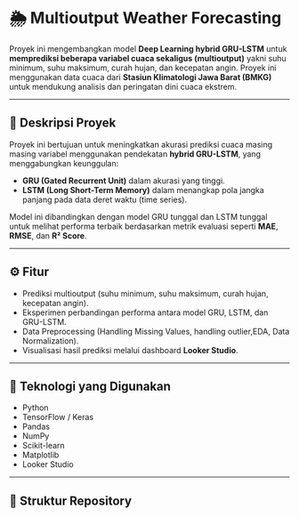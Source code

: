 # 🌦️ Multioutput Weather Forecasting

Proyek ini mengembangkan model **Deep Learning hybrid GRU-LSTM** untuk **memprediksi beberapa variabel cuaca sekaligus (multioutput)** yakni suhu minimum, suhu maksimum, curah hujan, dan kecepatan angin. Proyek ini menggunakan data cuaca dari **Stasiun Klimatologi Jawa Barat (BMKG)** untuk mendukung analisis dan peringatan dini cuaca ekstrem.

---

## 📘 Deskripsi Proyek

Proyek ini bertujuan untuk meningkatkan akurasi prediksi cuaca masing masing variabel menggunakan pendekatan **hybrid GRU-LSTM**, yang menggabungkan keunggulan:
- **GRU (Gated Recurrent Unit)** dalam akurasi yang tinggi.
- **LSTM (Long Short-Term Memory)** dalam menangkap pola jangka panjang pada data deret waktu (time series).

Model ini dibandingkan dengan model GRU tunggal dan LSTM tunggal untuk melihat performa terbaik berdasarkan metrik evaluasi seperti **MAE**, **RMSE**, dan **R² Score**.

---

## ⚙️ Fitur

- Prediksi multioutput (suhu minimum, suhu maksimum, curah hujan, kecepatan angin).  
- Eksperimen perbandingan performa antara model GRU, LSTM, dan GRU-LSTM.  
- Data Preprocessing (Handling Missing Values, handling outlier,EDA, Data Normalization).  
- Visualisasi hasil prediksi melalui dashboard **Looker Studio**.

---

## 🧰 Teknologi yang Digunakan

- Python  
- TensorFlow / Keras  
- Pandas  
- NumPy  
- Scikit-learn  
- Matplotlib  
- Looker Studio  

---

## 📂 Struktur Repository
